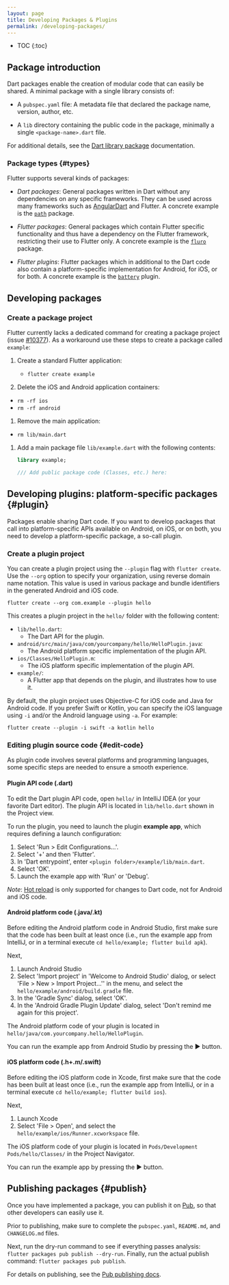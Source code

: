 ```yaml
---
layout: page
title: Developing Packages & Plugins
permalink: /developing-packages/
---
```


* TOC
{:toc}

## Package introduction

Dart packages enable the creation of modular code that can easily be shared. A
minimal package with a single library consists of:

* A `pubspec.yaml` file: A metadata file that declared the package name,
  version, author, etc.

* A `lib` directory containing the public code in the package, minimally a
  single `<package-name>.dart` file.

For additional details, see the [Dart library package](https://www.dartlang.org/guides/libraries/create-library-packages) documentation.

### Package types {#types}

Flutter supports several kinds of packages:

* *Dart packages*: General packages written in Dart without any dependencies on
  any specific frameworks. They can be used across many frameworks such as
  [AngularDart](https://webdev.dartlang.org/angular) and Flutter. A concrete
  example is the [`path`](https://pub.dartlang.org/packages/path) package.

* *Flutter packages*: General packages which contain Flutter specific
  functionality and thus have a dependency on the Flutter framework, restricting
  their use to Flutter only. A concrete example is the
  [`fluro`](https://pub.dartlang.org/packages/fluro) package.

* *Flutter plugins*: Flutter packages which in additional to the Dart code also
  contain a platform-specific implementation for Android, for iOS, or for both.
  A concrete example is the
  [`battery`](https://pub.dartlang.org/packages/battery) plugin.

## Developing packages

### Create a package project

Flutter currently lacks a dedicated command for creating a package project
(issue [#10377](https://github.com/flutter/flutter/issues/10377)). As a
workaround use these steps to create a package called `example`:

1. Create a standard Flutter application:
    * `flutter create example`

1. Delete the iOS and Android application containers:
  * `rm -rf ios`
  * `rm -rf android`


1. Remove the main application:
  * `rm lib/main.dart`

1. Add a main package file `lib/example.dart` with the following contents:
    ``` dart
    library example;

    /// Add public package code (Classes, etc.) here:
    ```  

## Developing plugins: platform-specific packages {#plugin}

Packages enable sharing Dart code. If you want to develop packages that call
into platform-specific APIs available on Android, on iOS, or on both, you need
to develop a platform-specific package, a so-call plugin.

### Create a plugin project

You can create a plugin project using the `--plugin` flag with `flutter create`. 
Use the `--org` option to specify your organization, using reverse domain name
notation. This value is used in various package and bundle identifiers in the
generated Android and iOS code.

```
flutter create --org com.example --plugin hello
```

This creates a plugin project in the `hello/` folder with the following content:

* `lib/hello.dart`:
   - The Dart API for the plugin.
* `android/src/main/java/com/yourcompany/hello/HelloPlugin.java`:
   - The Android platform specific implementation of the plugin API.
* `ios/Classes/HelloPlugin.m`: 
   - The iOS platform specific implementation of the plugin API.
* `example/`:
   - A Flutter app that depends on the plugin, and illustrates how to use it.

By default, the plugin project uses Objective-C for iOS code and
Java for Android code. If you prefer Swift or Kotlin, you can specify the
iOS language using `-i` and/or the Android language using `-a`. For example:
```
flutter create --plugin -i swift -a kotlin hello
```

### Editing plugin source code {#edit-code}

As plugin code involves several platforms and programming languages, some
specific steps are needed to ensure a smooth experience.

#### Plugin API code (.dart)

To edit the Dart plugin API code, open `hello/` in IntelliJ IDEA (or your
favorite Dart editor). The plugin API is located in `lib/hello.dart` shown in
the Project view.

To run the plugin, you need to launch the plugin **example app**, which requires
defining a launch configuration:

1. Select 'Run > Edit Configurations...'.
1. Select '+' and then 'Flutter'.
1. In 'Dart entrypoint', enter `<plugin folder>/example/lib/main.dart`.
1. Select 'OK'.
1. Launch the example app with 'Run' or 'Debug'.

*Note*: [Hot reload](https://flutter.io/faq/#hot-reload) is only supported for
changes to Dart code, not for Android and iOS code.

#### Android platform code (.java/.kt)

Before editing the Android platform code in Android Studio, first make sure that
the code has been built at least once (i.e., run the example app from IntelliJ, 
or in a terminal execute `cd hello/example; flutter build apk`). 

Next,

1. Launch Android Studio
1. Select 'Import project' in 'Welcome to Android Studio' dialog, or select 
'File > New > Import Project...'' in the menu, and select the
`hello/example/android/build.gradle` file.
1. In the 'Gradle Sync' dialog, select 'OK'.
1. In the 'Android Gradle Plugin Update' dialog, select 'Don't remind me again for this project'. 

The Android platform code of your plugin is located in `hello/java/com.yourcompany.hello/HelloPlugin`.

You can run the example app from Android Studio by pressing the &#9654; button.

#### iOS platform code (.h+.m/.swift)

Before editing the iOS platform code in Xcode, first make sure that
the code has been built at least once (i.e., run the example app from IntelliJ, 
or in a terminal execute `cd hello/example; flutter build ios`).

Next,

1. Launch Xcode
1. Select 'File > Open', and select the `hello/example/ios/Runner.xcworkspace` file.

The iOS platform code of your plugin is located in `Pods/Development Pods/hello/Classes/` in the Project Navigator.

You can run the example app by pressing the &#9654; button.

   
## Publishing packages {#publish}

Once you have implemented a package, you can publish it on
[Pub](https://pub.dartlang.org/), so that other developers can easily use it.

Prior to publishing, make sure to complete the `pubspec.yaml`, `README.md`, and
`CHANGELOG.md` files.

Next, run the dry-run command to see if everything passes analysis: `flutter
packages pub publish --dry-run`. Finally, run the actual publish command:
`flutter packages pub publish`.

For details on publishing, see the [Pub publishing docs](https://www.dartlang.org/tools/pub/publishing).

